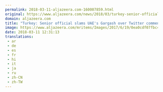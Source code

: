 ```yaml
---
permalink: 2018-03-11-aljazeera.com-160007859.html
original: https://www.aljazeera.com/news/2018/03/turkey-senior-official-slams-uae-gargash-twitter-comments-180311103445831.html
domain: aljazeera.com
title: "Turkey: Senior official slams UAE's Gargash over Twitter comments"
image: https://www.aljazeera.com/mritems/Images/2017/6/19/0ea0cdf07fbc473c828c80f8678879dc_18.jpg
date: 2018-03-11 12:31:13
translations: 
 - ar
 - de
 - es
 - fr
 - hi
 - it
 - ja
 - ru
 - zh-CN
 - zh-TW
---
```


